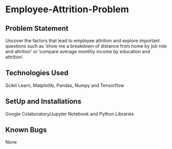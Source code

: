 # Employee-Attrition-Problem

## Problem Statement
Uncover the factors that lead to employee attrition and explore important questions such as ‘show me a breakdown of distance from home by job role and attrition’ or ‘compare average monthly income by education and attrition’. 

## Technologies Used
Scikit Learn, Matplotlib, Pandas, Numpy and Tensorflow

## SetUp and Installations
Google Colaboratory/Jupyter Notebook and Python Libraries

## Known Bugs
None 
